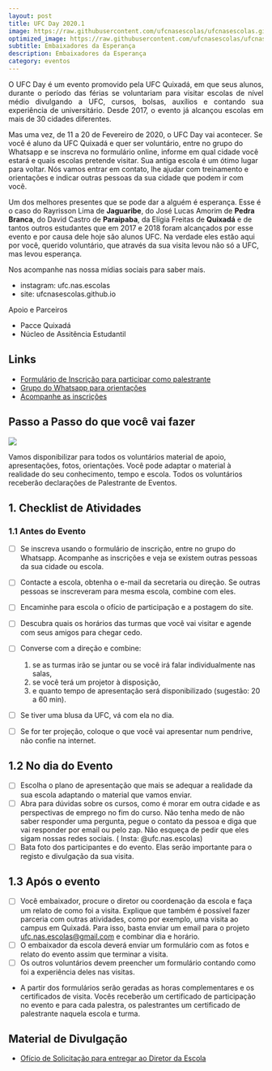 ```yaml
---
layout: post
title: UFC Day 2020.1
image: https://raw.githubusercontent.com/ufcnasescolas/ufcnasescolas.github.io/master/base/2020-02-20/capa.jpeg
optimized_image: https://raw.githubusercontent.com/ufcnasescolas/ufcnasescolas.github.io/master/base/.thumb/2020-02-20/Readme.jpg
subtitle: Embaixadores da Esperança
description: Embaixadores da Esperança
category: eventos
---
```

<!-- DON'T EDIT THIS FILE, GENERATED BY SCRIPT -->
<!-- DON'T EDIT THIS FILE, GENERATED BY SCRIPT -->
<!-- DON'T EDIT THIS FILE, GENERATED BY SCRIPT -->
<!-- DON'T EDIT THIS FILE, GENERATED BY SCRIPT -->
<!-- DON'T EDIT THIS FILE, GENERATED BY SCRIPT -->


<p style="text-align: justify">
O UFC Day é um evento promovido pela UFC Quixadá, em que seus alunos, durante o período das férias se voluntariam para visitar escolas de nível médio divulgando a UFC, cursos, bolsas, auxílios e contando sua experiência de universitário. Desde 2017, o evento já alcançou escolas em mais de 30 cidades diferentes.

Mas uma vez, de 11 a 20 de Fevereiro de 2020, o UFC Day vai acontecer. Se você é aluno da UFC Quixadá e quer ser voluntário, entre no grupo do Whatsapp e se inscreva no formulário online, informe em qual cidade você estará e quais escolas pretende visitar. Sua antiga escola é um ótimo lugar para voltar. Nós vamos entrar em contato, lhe ajudar com treinamento e orientações e indicar outras pessoas da sua cidade que podem ir com você.

Um dos melhores presentes que se pode dar a alguém é esperança. Esse é o caso do Rayrisson Lima de **Jaguaribe**, do José Lucas Amorim de **Pedra Branca**, do David Castro de **Paraipaba**, da Elígia Freitas de **Quixadá** e de tantos outros estudantes que em 2017 e 2018 foram alcançados por esse evento e por causa dele hoje são alunos UFC. Na verdade eles estão aqui por você, querido voluntário, que através da sua visita levou não só a UFC, mas levou esperança.

</p>

Nos acompanhe nas nossa mídias sociais para saber mais.
- instagram: ufc.nas.escolas
- site: ufcnasescolas.github.io

Apoio e Parceiros
- Pacce Quixadá
- Núcleo de Assitência Estudantil

## Links
- [Formulário de Inscrição para participar como palestrante](https://forms.gle/rV4QFduTsu4UcAG59)
- [Grupo do Whatsapp para orientações](https://chat.whatsapp.com/LGFHJBAU7h4AbYtVGoHZiR)
- [Acompanhe as inscrições](https://tinyurl.com/ufcday-2020-1-inscritos)

## Passo a Passo do que você vai fazer

![](https://raw.githubusercontent.com/ufcnasescolas/ufcnasescolas.github.io/master/base/2020-02-20/checklist.jpg)

Vamos disponibilizar para todos os voluntários material de apoio, apresentações, fotos, orientações. Você pode adaptar o material à realidade do seu conhecimento, tempo e escola. Todos os voluntários receberão declarações de Palestrante de Eventos.

## 1. Checklist de Atividades

### 1.1 Antes do Evento
- [ ] Se inscreva usando o formulário de inscrição, entre no grupo do Whatsapp. Acompanhe as inscrições e veja se existem outras pessoas da sua cidade ou escola.
- [ ] Contacte a escola, obtenha o e-mail da secretaria ou direção. Se outras pessoas se inscreveram para mesma escola, combine com eles.
- [ ] Encaminhe para escola o ofício de participação e a postagem do site.
- [ ] Descubra quais os horários das turmas que você vai visitar e agende com seus amigos para chegar cedo.
- [ ] Converse com a direção e combine: 
    1. se as turmas irão se juntar ou se você irá falar individualmente nas salas,
    2. se você terá um projetor à disposição,
    3. e quanto tempo de apresentação será disponibilizado (sugestão: 20 a 60 min).
- [ ] Se tiver uma blusa da UFC, vá com ela no dia.
- [ ] Se for ter projeção, coloque o que você vai apresentar num pendrive, não confie na internet. 


## 1.2 No dia do Evento

- [ ] Escolha o plano de apresentação que mais se adequar a realidade da sua escola adaptando o material que vamos enviar.
- [ ] Abra para dúvidas sobre os cursos, como é morar em outra cidade e as perspectivas de emprego no fim do curso. Não tenha medo de não saber responder uma pergunta, pegue o contato da pessoa e diga que vai responder por email ou pelo zap. Não esqueça de pedir que eles sigam nossas redes sociais. ( Insta: @ufc.nas.escolas)
- [ ] Bata foto dos participantes e do evento. Elas serão importante para o registo e divulgação da sua visita.

## 1.3 Após o evento

- [ ] Você embaixador, procure o diretor ou coordenação da escola e faça um relato de como foi a visita. Explique que também é possível fazer parceria com outras atividades, como por exemplo, uma visita ao campus em Quixadá. Para isso, basta enviar um email para o projeto ufc.nas.escolas@gmail.com e combinar dia e horário.
- [ ] O embaixador da escola deverá enviar um formulário com as fotos e relato do evento assim que terminar a visita.
- [ ] Os outros voluntários devem preencher um formulário contando como foi a experiência deles nas visitas.
- A partir dos formulários serão geradas as horas complementares e os certificados de visita. Vocês receberão um certificado de participação no evento e para cada palestra, os palestrantes um certificado de palestrante naquela escola e turma.



## Material de Divulgação
- [Ofício de Solicitação para entregar ao Diretor da Escola](https://raw.githubusercontent.com/ufcnasescolas/ufcnasescolas.github.io/master/base/2020-02-20/oficio.pdf)
